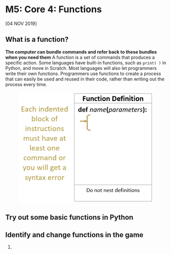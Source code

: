 # M5: Core 4: Functions
[04 NOV 2019]

## What is a function?
**The computer can bundle commands and refer back to these bundles when you need them**
A function is a set of commands that produces a specific action. Some languages have built-in functions, such as `print( )` in Python, and move in Scratch. Most languages will also let programmers write their own functions. Programmers use functions to create a process that can easily be used and reused in their code, rather than writing out the process every time.

<p align="center">
     <img src="../../img/functions.PNG"
          alt="functions diagram"
          height="350"/>
</p>


## Try out some basic functions in Python

## Identify and change functions in the game
1. 